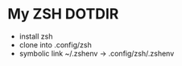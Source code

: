 # My ZSH DOTDIR

- install zsh
- clone into .config/zsh
- symbolic link ~/.zshenv -> .config/zsh/.zshenv
